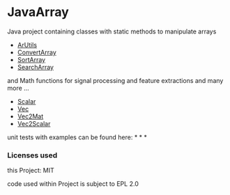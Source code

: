 # JavaArray

Java project containing classes with static methods to manipulate arrays

* [ArUtils](src/net/sytes/botg/array/ArUtils.java)
* [ConvertArray](src/net/sytes/botg/array/ConvertArray.java)
* [SortArray](src/net/sytes/botg/array/SortArray.java)
* [SearchArray](src/net/sytes/botg/array/SearchArray.java)

and Math functions for signal processing and feature extractions and many more ...
* [Scalar](src/net/sytes/botg/array/math/Scalar.java)
* [Vec](src/net/sytes/botg/array/math/Vec.java)
* [Vec2Mat](src/net/sytes/botg/array/math/Vec2Mat.java)
* [Vec2Scalar](src/net/sytes/botg/array/math/Vec2Scalar.java)

unit tests with examples can be found here:
*
*
*


### Licenses used
this Project: MIT

code used within Project is subject to EPL 2.0
